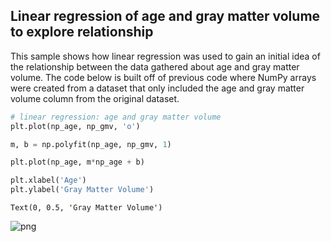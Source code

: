 ## Linear regression of age and gray matter volume to explore relationship

This sample shows how linear regression was used to gain an initial idea of the relationship between the data gathered about age and gray matter volume. The code below is built off of previous code where NumPy arrays were created from a dataset that only included the age and gray matter volume column from the original dataset. 


```python
# linear regression: age and gray matter volume
plt.plot(np_age, np_gmv, 'o')

m, b = np.polyfit(np_age, np_gmv, 1)

plt.plot(np_age, m*np_age + b)

plt.xlabel('Age')
plt.ylabel('Gray Matter Volume')
```




    Text(0, 0.5, 'Gray Matter Volume')






![png](linear_regression_agm_files/linear_regression_agm_2_1.png)


